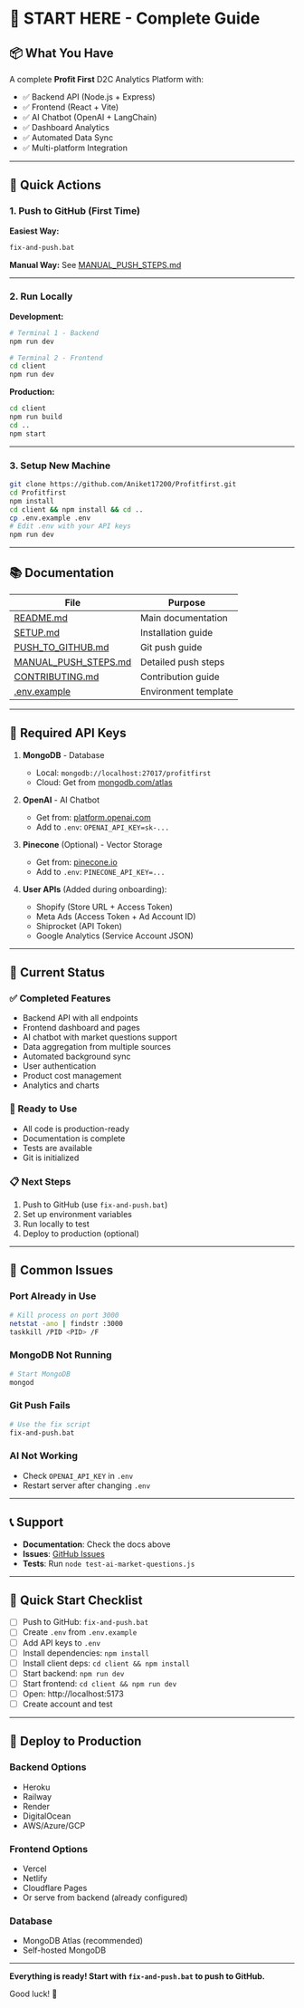 # 🎯 START HERE - Complete Guide

## 📦 What You Have

A complete **Profit First** D2C Analytics Platform with:
- ✅ Backend API (Node.js + Express)
- ✅ Frontend (React + Vite)
- ✅ AI Chatbot (OpenAI + LangChain)
- ✅ Dashboard Analytics
- ✅ Automated Data Sync
- ✅ Multi-platform Integration

---

## 🚀 Quick Actions

### 1. Push to GitHub (First Time)

**Easiest Way:**
```bash
fix-and-push.bat
```

**Manual Way:**
See [MANUAL_PUSH_STEPS.md](MANUAL_PUSH_STEPS.md)

---

### 2. Run Locally

**Development:**
```bash
# Terminal 1 - Backend
npm run dev

# Terminal 2 - Frontend
cd client
npm run dev
```

**Production:**
```bash
cd client
npm run build
cd ..
npm start
```

---

### 3. Setup New Machine

```bash
git clone https://github.com/Aniket17200/Profitfirst.git
cd Profitfirst
npm install
cd client && npm install && cd ..
cp .env.example .env
# Edit .env with your API keys
npm run dev
```

---

## 📚 Documentation

| File | Purpose |
|------|---------|
| [README.md](README.md) | Main documentation |
| [SETUP.md](SETUP.md) | Installation guide |
| [PUSH_TO_GITHUB.md](PUSH_TO_GITHUB.md) | Git push guide |
| [MANUAL_PUSH_STEPS.md](MANUAL_PUSH_STEPS.md) | Detailed push steps |
| [CONTRIBUTING.md](CONTRIBUTING.md) | Contribution guide |
| [.env.example](.env.example) | Environment template |

---

## 🔑 Required API Keys

1. **MongoDB** - Database
   - Local: `mongodb://localhost:27017/profitfirst`
   - Cloud: Get from [mongodb.com/atlas](https://mongodb.com/atlas)

2. **OpenAI** - AI Chatbot
   - Get from: [platform.openai.com](https://platform.openai.com)
   - Add to `.env`: `OPENAI_API_KEY=sk-...`

3. **Pinecone** (Optional) - Vector Storage
   - Get from: [pinecone.io](https://pinecone.io)
   - Add to `.env`: `PINECONE_API_KEY=...`

4. **User APIs** (Added during onboarding):
   - Shopify (Store URL + Access Token)
   - Meta Ads (Access Token + Ad Account ID)
   - Shiprocket (API Token)
   - Google Analytics (Service Account JSON)

---

## 🎯 Current Status

### ✅ Completed Features
- Backend API with all endpoints
- Frontend dashboard and pages
- AI chatbot with market questions support
- Data aggregation from multiple sources
- Automated background sync
- User authentication
- Product cost management
- Analytics and charts

### 🔧 Ready to Use
- All code is production-ready
- Documentation is complete
- Tests are available
- Git is initialized

### 📋 Next Steps
1. Push to GitHub (use `fix-and-push.bat`)
2. Set up environment variables
3. Run locally to test
4. Deploy to production (optional)

---

## 🐛 Common Issues

### Port Already in Use
```bash
# Kill process on port 3000
netstat -ano | findstr :3000
taskkill /PID <PID> /F
```

### MongoDB Not Running
```bash
# Start MongoDB
mongod
```

### Git Push Fails
```bash
# Use the fix script
fix-and-push.bat
```

### AI Not Working
- Check `OPENAI_API_KEY` in `.env`
- Restart server after changing `.env`

---

## 📞 Support

- **Documentation**: Check the docs above
- **Issues**: [GitHub Issues](https://github.com/Aniket17200/Profitfirst/issues)
- **Tests**: Run `node test-ai-market-questions.js`

---

## 🎉 Quick Start Checklist

- [ ] Push to GitHub: `fix-and-push.bat`
- [ ] Create `.env` from `.env.example`
- [ ] Add API keys to `.env`
- [ ] Install dependencies: `npm install`
- [ ] Install client deps: `cd client && npm install`
- [ ] Start backend: `npm run dev`
- [ ] Start frontend: `cd client && npm run dev`
- [ ] Open: http://localhost:5173
- [ ] Create account and test

---

## 🚀 Deploy to Production

### Backend Options
- Heroku
- Railway
- Render
- DigitalOcean
- AWS/Azure/GCP

### Frontend Options
- Vercel
- Netlify
- Cloudflare Pages
- Or serve from backend (already configured)

### Database
- MongoDB Atlas (recommended)
- Self-hosted MongoDB

---

**Everything is ready! Start with `fix-and-push.bat` to push to GitHub.**

Good luck! 🎉
